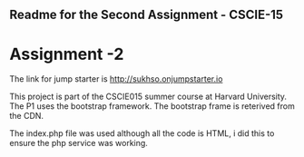 ## Readme for the Second Assignment - CSCIE-15

# Assignment -2

The link for jump starter is http://sukhso.onjumpstarter.io

This project is part of the CSCIE015 summer course at Harvard University.
The P1 uses the bootstrap framework. The bootstrap frame is reterived from the CDN.

The index.php file was used although all the code is HTML, i did this to ensure the php service was working.